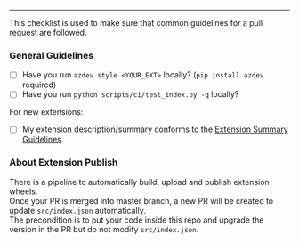 ---

This checklist is used to make sure that common guidelines for a pull request are followed.

### General Guidelines

- [ ] Have you run `azdev style <YOUR_EXT>` locally? (`pip install azdev` required)
- [ ] Have you run `python scripts/ci/test_index.py -q` locally?

For new extensions:

- [ ] My extension description/summary conforms to the [Extension Summary Guidelines](https://github.com/Azure/azure-cli/blob/dev/doc/extensions/extension_summary_guidelines.md).


### About Extension Publish

There is a pipeline to automatically build, upload and publish extension wheels.  
Once your PR is merged into master branch, a new PR will be created to update `src/index.json` automatically.  
The precondition is to put your code inside this repo and upgrade the version in the PR but do not modify `src/index.json`. 
